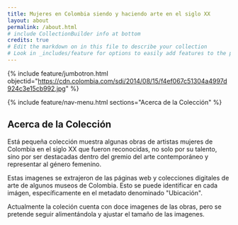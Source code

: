 ```yaml
---
title: Mujeres en Colombia siendo y haciendo arte en el siglo XX
layout: about
permalink: /about.html
# include CollectionBuilder info at bottom
credits: true
# Edit the markdown on in this file to describe your collection
# Look in _includes/feature for options to easily add features to the page
---
```


{% include feature/jumbotron.html objectid="https://cdn.colombia.com/sdi/2014/08/15/f4ef067c51304a4997d924c3e15cb992.jpg" %}

{% include feature/nav-menu.html sections="Acerca de la Colección" %}

## Acerca de la Colección

Está pequeña colección muestra algunas obras de artistas mujeres de Colombia en el siglo XX que fueron reconocidas, no solo por su talento, sino por ser destacadas dentro del gremio del arte contemporáneo y representar al género femenino.

Estas imagenes se extrajeron de las páginas web y colecciones digitales de arte de algunos museos de Colombia. Esto se puede identificar en cada imágen, específicamente en el metadato denominado "Ubicación".

Actualmente la coleción cuenta con doce imagenes de las obras, pero se pretende seguir alimentándola y ajustar el tamaño de las imagenes.


